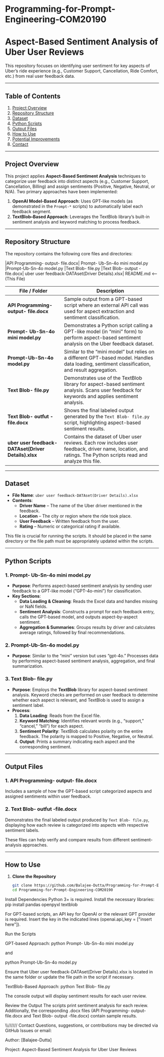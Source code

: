 # Programming-for-Prompt-Engineering-COM20190

# Aspect-Based Sentiment Analysis of Uber User Reviews

This repository focuses on identifying user sentiment for key aspects of Uber’s ride experience (e.g., Customer Support, Cancellation, Ride Comfort, etc.) from real user feedback data.

---

## Table of Contents
1. [Project Overview](#project-overview)  
2. [Repository Structure](#repository-structure)  
3. [Dataset](#dataset)  
4. [Python Scripts](#python-scripts)  
5. [Output Files](#output-files)  
6. [How to Use](#how-to-use)  
7. [Potential Improvements](#potential-improvements)  
8. [Contact](#contact)

---

## Project Overview

This project applies **Aspect-Based Sentiment Analysis** techniques to categorize user feedback into distinct aspects (e.g., Customer Support, Cancellation, Billing) and assign sentiments (Positive, Negative, Neutral, or N/A). Two primary approaches have been implemented:

1. **OpenAI Model-Based Approach**: Uses GPT-like models (as demonstrated in the `Prompt-*` scripts) to automatically label each feedback segment.
2. **TextBlob–Based Approach**: Leverages the TextBlob library’s built-in sentiment analysis and keyword matching to process feedback.

---

## Repository Structure

The repository contains the following core files and directories:

|API Programming- output- file.docx| Prompt- Ub-Sn-4o mini model.py |Prompt-Ub-Sn-4o model.py |Text Blob- file.py |Text Blob- output -file.docx| uber user feedback-DATAset(Driver Details).xlsx| README.md <-- (This File)


| File / Folder                               | Description                                                                                                                                   |
|---------------------------------------------|-----------------------------------------------------------------------------------------------------------------------------------------------|
| **API Programming- output- file.docx**      | Sample output from a GPT-based script where an external API call was used for aspect extraction and sentiment classification.                 |
| **Prompt- Ub-Sn-4o mini model.py**           | Demonstrates a Python script calling a GPT-like model (in “mini” form) to perform aspect-based sentiment analysis on the Uber feedback dataset. |
| **Prompt-Ub-Sn-4o model.py**                 | Similar to the “mini model” but relies on a different GPT-based model. Handles data loading, sentiment classification, and result aggregation. |
| **Text Blob- file.py**                       | Demonstrates use of the TextBlob library for aspect-based sentiment analysis. Scans user feedback for keywords and applies sentiment analysis.  |
| **Text Blob- outfut -file.docx**             | Shows the final labeled output generated by the `Text Blob- file.py` script, highlighting aspect-based sentiment results.                       |
| **uber user feedback-DATAset(Driver Details).xlsx** | Contains the dataset of Uber user reviews. Each row includes user feedback, driver name, location, and ratings. The Python scripts read and analyze this file. |

---

## Dataset

- **File Name**: `uber user feedback-DATAset(Driver Details).xlsx`
- **Contents**:
  - **Driver Name** – The name of the Uber driver mentioned in the feedback.
  - **Location** – The city or region where the ride took place.
  - **User Feedback** – Written feedback from the user.
  - **Rating** – Numeric or categorical rating if available.

This file is crucial for running the scripts. It should be placed in the same directory or the file path must be appropriately updated within the scripts.

---

## Python Scripts

### 1. Prompt- Ub-Sn-4o mini model.py
- **Purpose**: Performs aspect-based sentiment analysis by sending user feedback to a GPT-like model (“GPT-4o-mini”) for classification.
- **Key Sections**:
  - **Data Loading & Cleaning**: Reads the Excel data and handles missing or NaN fields.
  - **Sentiment Analysis**: Constructs a prompt for each feedback entry, calls the GPT-based model, and outputs aspect-by-aspect sentiment.
  - **Aggregation & Summaries**: Groups results by driver and calculates average ratings, followed by final recommendations.

### 2. Prompt-Ub-Sn-4o model.py
- **Purpose**: Similar to the “mini” version but uses “gpt-4o.” Processes data by performing aspect-based sentiment analysis, aggregation, and final summarization.

### 3. Text Blob- file.py
- **Purpose**: Employs the **TextBlob** library for aspect-based sentiment analysis. Keyword checks are performed on user feedback to determine whether each aspect is relevant, and TextBlob is used to assign a sentiment label.
- **Process**:
  1. **Data Loading**: Reads from the Excel file.
  2. **Keyword Matching**: Identifies relevant words (e.g., “support,” “cancel,” “bill”) for each aspect.
  3. **Sentiment Polarity**: TextBlob calculates polarity on the entire feedback. The polarity is mapped to Positive, Negative, or Neutral.
  4. **Output**: Prints a summary indicating each aspect and the corresponding sentiment.

---

## Output Files

### 1. API Programming- output- file.docx
Includes a sample of how the GPT-based script categorized aspects and assigned sentiments within user feedback.

### 2. Text Blob- outfut -file.docx
Demonstrates the final labeled output produced by `Text Blob- file.py`, displaying how each review is categorized into aspects with respective sentiment labels.

These files can help verify and compare results from different sentiment-analysis approaches.

---

## How to Use

1. **Clone the Repository**  
   ```bash
   git clone https://github.com/Balajee-Dutta/Programming-for-Prompt-Engineering-COM20190.git
   cd Programming-for-Prompt-Engineering-COM20190

Install Dependencies
Python 3+ is required. Install the necessary libraries:
pip install pandas openpyxl textblob

For GPT-based scripts, an API key for OpenAI or the relevant GPT provider is required. Insert the key in the indicated lines (openai.api_key = ["insert here"]).

Run the Scripts

GPT-based Approach:
python Prompt- Ub-Sn-4o mini model.py

and

python Prompt-Ub-Sn-4o model.py

Ensure that Uber user feedback-DATAset(Driver Details).xlsx is located in the same folder or update the file path in the script if necessary.

TextBlob-Based Approach:
python Text Blob- file.py

The console output will display sentiment results for each user review.

Review the Output
The scripts print sentiment analysis for each review. Additionally, the corresponding .docx files (API Programming- output- file.docx and Text Blob- output -file.docx) contain sample results.

\\\\//////
Contact
Questions, suggestions, or contributions may be directed via GitHub Issues or email:

Author: [Balajee-Dutta]

Project: Aspect-Based Sentiment Analysis for Uber User Reviews



